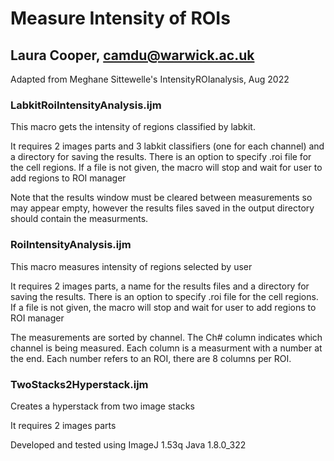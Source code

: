 # Measure Intensity of ROIs
## Laura Cooper, camdu@warwick.ac.uk
Adapted from Meghane Sittewelle's IntensityROIanalysis, Aug 2022


### LabkitRoiIntensityAnalysis.ijm
This macro gets the intensity of regions classified by labkit.

It requires 2 images parts and 3 labkit classifiers (one for each channel) and a directory for saving the results.
There is an option to specify .roi file for the cell regions. If a file is not given, the macro will stop and wait for user to add regions to ROI manager

Note that the results window must be cleared between measurements so may appear empty, however the results files saved in the output directory should contain the measurments.

### RoiIntensityAnalysis.ijm
This macro measures intensity of regions selected by user

It requires 2 images parts, a name for the results files and a directory for saving the results.
There is an option to specify .roi file for the cell regions. If a file is not given, the macro will stop and wait for user to add regions to ROI manager

The measurements are sorted by channel. The Ch# column indicates which channel is being measured. Each column is a measurment with a number at the end.  Each number refers to an ROI, there are 8 columns per ROI.


### TwoStacks2Hyperstack.ijm
Creates a hyperstack from two image stacks

It requires 2 images parts

Developed and tested using ImageJ 1.53q Java 1.8.0_322
